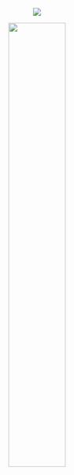 <p align="center">
  <a href="https://wakatime.com/@vsecoder">
    <img src="https://wakatime.com/badge/user/17993a3c-e23b-43ce-a9c6-84b6248d1411.svg" />
  </a>
</p>

<p align="center">
  <img width="48%" src="https://github-readme-stats.vercel.app/api/wakatime?username=vsecoder&theme=tokyonight" />
</p>
